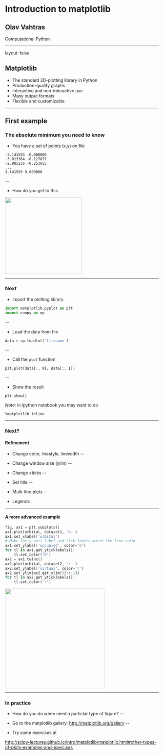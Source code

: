 # Introduction to matplotlib

## Olav Vahtras

Computational Python

---

layout: false

## Matplotlib

- The standard 2D-plotting library in Python
- Production-quality graphs
- Interactive and non-interactive use
- Many output formats
- Flexible and customizable

---

## First example

### The absolute minimum  you need to know

* You have a set of points (x,y) on file

```
-3.141593 -0.000000
-3.013364 -0.127877
-2.885136 -0.253655
...
3.141593 0.000000
```
--

* How do you get to  this

<img src="data/sin.png" height="250" />

---

### Next

* Import the plotting library
```python
import matplotlib.pyplot as plt
import numpy as np
```
--

* Load the data from file
```python
data = np.loadtxt('filename')
```
--

* Call the `plot` function
```
plt.plot(data[:, 0], data[:, 1])
```
--

* Show the result
```
plt.show()
```

*Note:* in ipython notebook you may want to do
```
%matplotlib inline
```
---

### Next? 

#### Refinement

* Change color, linestyle, linewidth
--


* Change window size (ylim)
--


* Change xticks
--


* Set title
--


* Multi-line plots
--


* Legends

---

#### A more advanced example
```python
fig, ax1 = plt.subplots()
ax1.plot(orbital, dataset1, 'b-')
ax1.set_xlabel('orbital')
# Make the y-axis label and tick labels match the line color.
ax1.set_ylabel('occupied', color='b')
for tl in ax1.get_yticklabels():
    tl.set_color('b')
ax2 = ax1.twinx()
ax2.plot(orbital, dataset2, 'r-')
ax2.set_ylabel('virtual', color='r')
ax2.set_ylim(ax2.get_ylim()[::-1])
for tl in ax2.get_yticklabels():
    tl.set_color('r')
```
<img src="img/dualplot.png" height="325"/>

---

### In practice

* How do you do when need a particlar type of figure?
--


* Go to the matplotlib gallery: http://matplotlib.org/gallery
--


* Try some exercises at

http://scipy-lectures.github.io/intro/matplotlib/matplotlib.html#other-types-of-plots-examples-and-exercises
      

